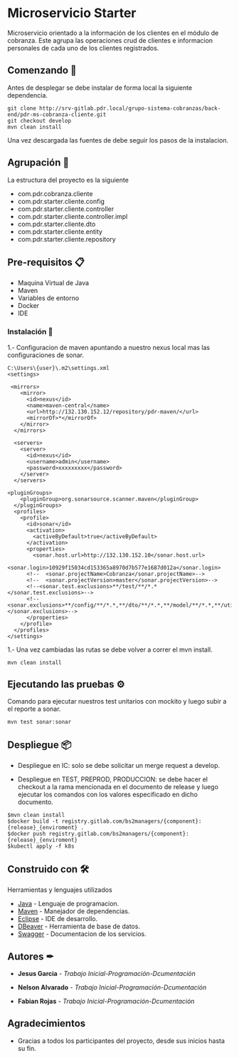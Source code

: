 # Microservicio Starter

Microservicio orientado a la información de los clientes en el módulo de cobranza. Este agrupa las operaciones crud de clientes e informacion personales de cada uno de los clientes registrados.

## Comenzando 🚀

Antes de desplegar se debe instalar de forma local la siguiente dependencia.

```
git clone http://srv-gitlab.pdr.local/grupo-sistema-cobranzas/back-end/pdr-ms-cobranza-cliente.git
git checkout develop
mvn clean install
```
Una vez descargada las fuentes de debe seguir los pasos de la instalacion.

## Agrupación 🚀
La estructura del proyecto es la siguiente

- com.pdr.cobranza.cliente
- com.pdr.starter.cliente.config
- com.pdr.starter.cliente.controller
- com.pdr.starter.cliente.controller.impl
- com.pdr.starter.cliente.dto
- com.pdr.starter.cliente.entity
- com.pdr.starter.cliente.repository

## Pre-requisitos 📋

- Maquina Virtual de Java
- Maven
- Variables de entorno
- Docker 
- IDE


### Instalación 🔧

1.- Configuracion de maven apuntando a nuestro nexus local mas las configuraciones de sonar.

```
C:\Users\{user}\.m2\settings.xml
<settings>

 <mirrors>
    <mirror>
      <id>nexus</id>
      <name>maven-central</name>
      <url>http://132.130.152.12/repository/pdr-maven/</url>
      <mirrorOf>*</mirrorOf>
    </mirror>
  </mirrors>

  <servers>
    <server>
      <id>nexus</id>
      <username>admin</username>
      <password>xxxxxxxxx</password>
    </server>
  </servers>

<pluginGroups>
    <pluginGroup>org.sonarsource.scanner.maven</pluginGroup>
  </pluginGroups>
  <profiles>
    <profile>
      <id>sonar</id>
      <activation>
        <activeByDefault>true</activeByDefault>
      </activation>
      <properties>
        <sonar.host.url>http://132.130.152.10</sonar.host.url>
        <sonar.login>10929f15034cd153365a8970d7b577e1687d012a</sonar.login>
      <!--  <sonar.projectName>Cobranza</sonar.projectName>-->
      <!--  <sonar.projectVersion>master</sonar.projectVersion>-->
      <!--<sonar.test.exclusions>**/test/**/*.*</sonar.test.exclusions>-->
      <!--<sonar.exclusions>**/config/**/*.*,**/dto/**/*.*,**/model/**/*.*,**/utils/**/*.*</sonar.exclusions>-->
      </properties>
    </profile>
  </profiles>
</settings>
```

1.- Una vez cambiadas las rutas se debe volver a correr el mvn install.

```
mvn clean install
```

## Ejecutando las pruebas ⚙

Comando para ejecutar nuestros test unitarios con mockito y luego subir a el reporte a sonar.

```
mvn test sonar:sonar
```

## Despliegue 📦

* Despliegue en IC: solo se debe solicitar un merge request a develop.

* Despliegue en TEST, PREPROD, PRODUCCION: se debe hacer el checkout a la rama mencionada en el documento de release y luego ejecutar los comandos con los valores especificado en dicho documento.

```
$mvn clean install
$docker build -t registry.gitlab.com/bs2managers/{component}:{release}_{enviroment} .
$docker push registry.gitlab.com/bs2managers/{component}:{release}_{enviroment}
$kubectl apply -f k8s
```

## Construido con 🛠


Herramientas y lenguajes utilizados


* [Java](https://www.java.com/) - Lenguaje de programacion.
* [Maven](https://maven.apache.org/) - Manejador de dependencias.
* [Eclipse](https://www.eclipse.org/) - IDE de desarrollo.
* [DBeaver](https://dbeaver.io//) - Herramienta de base de datos.
* [Swagger](https://swagger.io/) - Documentacion de los servicios.


## Autores ✒

* **Jesus Garcia** - *Trabajo Inicial-Programación-Dcumentación* 

* **Nelson Alvarado** - *Trabajo Inicial-Programación-Dcumentación* 

* **Fabian Rojas** - *Trabajo Inicial-Programación-Dcumentación* 


## Agradecimientos


* Gracias a todos los participantes del proyecto, desde sus inicios hasta su fin.


